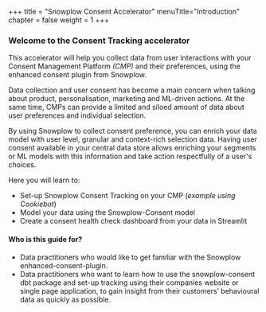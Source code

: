 +++
title = "Snowplow Consent Accelerator"
menuTitle="Introduction"
chapter = false
weight = 1
+++

### Welcome to the Consent Tracking accelerator

This accelerator will help you collect data from user interactions with your Consent Management Platform _(CMP)_ and their preferences, using the enhanced consent plugin from Snowplow.

Data collection and user consent has become a main concern when talking about product, personalisation, marketing and ML-driven actions. At the same time, CMPs can provide a limited and siloed amount of data about user preferences and individual selection.

By using Snowplow to collect consent preference, you can enrich your data model with user level, granular and context-rich selection data. Having user consent available in your central data store allows enriching your segments or ML models with this information and take action respectfully of a user's choices.

Here you will learn to:

- Set-up Snowplow Consent Tracking on your CMP (_example using Cookiebot_)
- Model your data using the Snowplow-Consent model
- Create a consent health check dashboard from your data in Streamlit

#### Who is this guide for?

- Data practitioners who would like to get familiar with the Snowplow enhanced-consent-plugin.
- Data practitioners who want to learn how to use the snowplow-consent dbt package and set-up tracking using their companies website or single page application, to gain insight from their customers’ behavioural data as quickly as possible.
